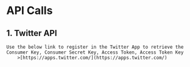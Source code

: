 # API Calls

## 1. Twitter API

	Use the below link to register in the Twitter App to retrieve the Consumer Key, Consumer Secret Key, Access Token, Access Token Key 
		>[https://apps.twitter.com/](https://apps.twitter.com/)
	
	
	



